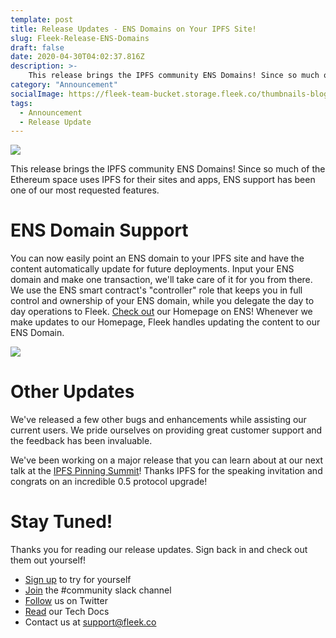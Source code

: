 ```yaml
---
template: post
title: Release Updates - ENS Domains on Your IPFS Site!
slug: Fleek-Release-ENS-Domains
draft: false
date: 2020-04-30T04:02:37.816Z
description: >-
    This release brings the IPFS community ENS Domains! Since so much of the Ethereum space uses IPFS for their sites and apps, ENS support has been one of our most requested features.
category: "Announcement"
socialImage: https://fleek-team-bucket.storage.fleek.co/thumbnails-blog/Release-Update-UI-rebrand.png
tags:
  - Announcement
  - Release Update
---
```


![](https://fleek-team-bucket.storage.fleek.co/thumbnails-blog/Release-Update-UI-rebrand.png)

This release brings the IPFS community ENS Domains! Since so much of the Ethereum space uses IPFS for their sites and apps, ENS support has been one of our most requested features.


# ENS Domain Support

You can now easily point an ENS domain to your IPFS site and have the content automatically update for future deployments. Input your ENS domain and make one transaction, we'll take care of it for you from there. We use the ENS smart contract's "controller" role that keeps you in full control and ownership of your ENS domain, while you delegate the day to day operations to Fleek. [Check out](https://fleekhq.eth/) our Homepage on ENS! Whenever we make updates to our Homepage, Fleek handles updating the content to our ENS Domain.


![](media/ENSDomains.gif)


# Other Updates

We've released a few other bugs and enhancements while assisting our current users. We pride ourselves on providing great customer support and the feedback has been invaluable. 

We've been working on a major release that you can learn about at our next talk at the [IPFS Pinning Summit](https://ipfspinningsummit.com/)! Thanks IPFS for the speaking invitation and congrats on an incredible 0.5 protocol upgrade! 

# Stay Tuned!

Thanks you for reading our release updates. Sign back in and check out them out yourself!

* [Sign up](https://app.fleek.co) to try for yourself
* [Join](https://join.slack.com/t/fleek-public/shared_invite/zt-bxna7y1d-PbVdut4rgHt5jM6Zjg9g9A) the #community slack channel
* [Follow](https://twitter.com/FleekHQ) us on Twitter
* [Read](https://docs.fleek.co/) our Tech Docs
* Contact us at support@fleek.co 